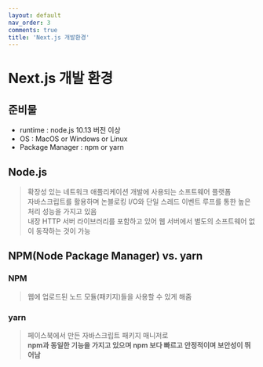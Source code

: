 ```yaml
---
layout: default
nav_order: 3
comments: true 
title: 'Next.js 개발환경'
---
```



# Next.js 개발 환경

## 준비물
- runtime : node.js 10.13 버전 이상
- OS : MacOS or Windows or Linux 
- Package Manager : npm or yarn

## Node.js
> 확장성 있는 네트워크 애플리케이션 개발에 사용되는 소프트웨어 플랫폼  
> 자바스크립트를 활용하며 논블로킹 I/O와 단일 스레드 이벤트 루프를 통한 높은 처리 성능을 가지고 있음  
> 내장 HTTP 서버 라이브러리를 포함하고 있어 웹 서버에서 별도의 소프트웨어 없이 동작하는 것이 가능

## NPM(Node Package Manager) vs. yarn

### NPM
> 웹에 업로드된 노드 모듈(패키지)들을 사용할 수 있게 해줌

### yarn
> 페이스북에서 만든 자바스크립트 패키지 매니저로   
**npm과 동일한 기능을 가지고 있으며 npm 보다 빠르고 안정적이며 보안성이 뛰어남**